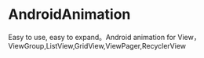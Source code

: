 # AndroidAnimation
Easy to use, easy to expand。Android animation for View，ViewGroup,ListView,GridView,ViewPager,RecyclerView
